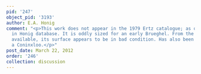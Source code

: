 ```yaml
---
pid: '247'
object_pid: '3193'
author: E.A. Honig
comment: "<p>This work does not appear in the 1979 Ertz catalogue; as questionable
  in Honig database. It is oddly sized for an early Brueghel. From the poor reproductions
  available, its surface appears to be in bad condition. Has also been exhibited as
  a Coninxloo.</p>"
post_date: March 22, 2012
order: '246'
collection: discussion
---
```

